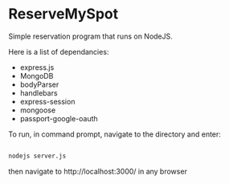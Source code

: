 # ReserveMySpot

Simple reservation program that runs on NodeJS.

Here is a list of dependancies: 
* express.js
* MongoDB
* bodyParser
* handlebars
* express-session
* mongoose
* passport-google-oauth

To run, in command prompt, navigate to the directory and enter:

```cmd

nodejs server.js

```
then navigate to http://localhost:3000/ in any browser
